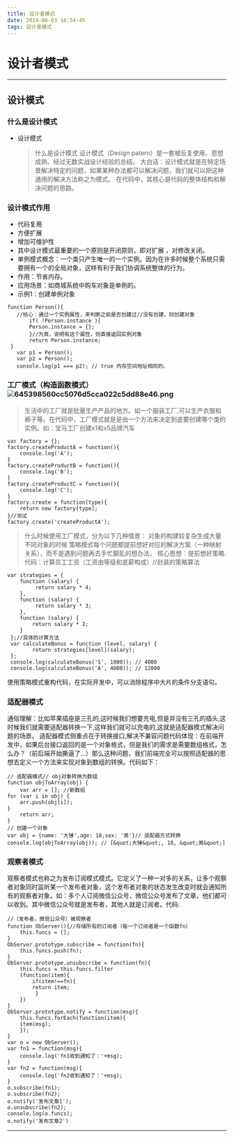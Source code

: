 ```yaml
---
title: 设计者模式
date: 2019-06-03 16:54:45
tags: 设计者模式
---
```

# 设计者模式
---
   ## 设计模式
### 什么是设计模式
* 设计模式
     > 什么是设计模式
     > 设计模式（Design patern）是一套被反复使用、思想成熟、经过无数实战设计经验的总结。
     > 大白话：设计模式就是在特定场景解决特定的问题，如果某种办法都可以解决问题，我们就可以把这种通用的解决方法称之为模式。
     > 在代码中，其核心是代码的整体结构和解决问题的思路。
 ### 设计模式作用
 * 代码复用
 * 方便扩展
 * 增加可维护性
 * 其中设计模式最重要的一个原则是开闭原则，即对扩展 ，对修改关闭。
 * 单例模式概念：一个类只产生唯一的一个实例。因为在许多时候整个系统只需要拥有一个的全局对象，这样有利于我们协调系统整体的行为。
 * 作用：节省内存。
 * 应用场景：如商城系统中购车对象是单例的。
 * 示例1：创建单例对象
 ```
 function Person(){
    //核心：通过一个实例属性，来判断之前是否创建过//没有创建，则创建对象
        if( !Person.instance ){
        Person.instance = {};
        }//为真，说明有这个属性，则直接返回实例对象
        return Person.instance;
  }
    var p1 = Person();
    var p2 = Person();
    console.log(p1 === p2); // true 内存空间地址相同的。
 ````
 ### 工厂模式（构造函数模式）![645398560cc5076d5cca022c5dd88e46.png](en-resource://database/423:1)
> 生活中的工厂就是批量生产产品的地方。如一个服装工厂,可以生产衣服和裤子等。在代码中，工厂模式就是是由一个方法来决定到底要创建哪个类的实例。如：宝马工厂创建x1和x5品牌汽车
```
var factory = {};
factory.createProductA = function(){
    console.log('A');
}
factory.createProductB = function(){
    console.log('B');
}
factory.createProductC = function(){
    console.log('C');
}
factory.create = function(type){
    return new factory[type];
}//测试
factory.create('createProductA');
```
> 什么时候使用工厂模式，分为以下几种情景：
对象的构建较复杂生成大量不同对象的时候
策略模式每个问题都提前想好对应的解决方案（一种映射关系），而不是遇到问题再去手忙脚乱的想办法。
核心思想：提前想好策略.
代码：计算员工工资（工资由等级和底薪构成）//封装的策略算法
```
var strategies = {
    function (salary) {
         return salary * 4;
    },
    function (salary) {
         return salary * 3;
    },
    function (salary) {
        return salary * 2;
    }
 };//具体的计算方法
 var calculateBonus = function (level, salary) {
        return strategies[level](salary);
 };
 console.log(calculateBonus('S', 1000)); // 4000
 console.log(calculateBonus('A', 4000)); // 12000
```

使用策略模式重构代码，在实际开发中，可以消除程序中大片的条件分支语句。
### 适配器模式
通俗理解：比如苹果插座是三孔的,这时候我们想要充电,但是并没有三孔的插头,这时候我们就需要适配器转换一下,这样我们就可以充电的,这就是适配器模式解决问题的场景。
适配器模式侧重点在于转换接口,解决不兼容问题代码体现：在前端开发中，如果后台接口返回的是一个对象格式，但是我们的需求是需要数组格式，怎么办？（前后端开始撕逼了...）那么这种问题，我们前端完全可以按照适配器的思想去定义一个方法来实现对象到数组的转换。代码如下：
```
// 适配器模式// obj对象转换为数组
function objToArray(obj) {
    var arr = []; //新数组
for (var i in obj) {
    arr.push(obj[i]);
}
    return arr;
}
// 创建一个对象
var obj = {name: '大锤',age: 18,sex: '男'}// 适配器方式转换
console.log(objToArray(obj)); // [&quot;大锤&quot;, 18, &quot;男&quot;]
```
### 观察者模式
观察者模式也称之为发布订阅模式模式。它定义了一种一对多的关系，让多个观察者对象同时监听某一个发布者对象，这个发布者对象的状态发生改变时就会通知所有的观察者对象。如：多个人订阅微信公众号，微信公众号发布了文章，他们都可以收到。其中微信公众号就是发布者，其他人就是订阅者。代码:
```
//（发布者，微信公众号）被观察者
function ObServer(){//存储所有的订阅者（每一个订阅者是一个函数fn）
    this.funcs = [];
}
ObServer.prototype.subscribe = function(fn){
    this.funcs.push(fn);
}
ObServer.prototype.unsubscribe = function(fn){
    this.funcs = this.funcs.filter
    (function(item){
        if(item!==fn){
        return item;
         }
    })
}
ObServer.prototype.notify = function(msg){
    this.funcs.forEach(function(item){
    item(msg);
    });
}
var o = new ObServer();
var fn1 = function(msg){
    console.log('fn1收到通知了：'+msg);
}
var fn2 = function(msg){
    console.log('fn2收到通知了：'+msg);
}
o.subscribe(fn1);
o.subscribe(fn2);
o.notify('发布文章1');
o.unsubscribe(fn2);
console.log(o.funcs);
o.notify('发布文章2')
```
---
